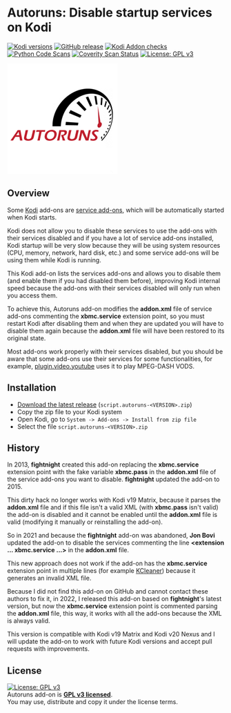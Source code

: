 # Autoruns: Disable startup services on Kodi
[![Kodi versions](https://img.shields.io/badge/kodi%20versions-19--20--21-blue)](https://kodi.tv/ "Kodi add-on for Kodi 19, 20 and 21")
[![GitHub release](https://img.shields.io/github/release/bittor7x0/kodi.script.autoruns.svg)](https://github.com/bittor7x0/kodi.script.autoruns/releases/latest "Download latest release")
[![Kodi Addon checks](https://img.shields.io/github/actions/workflow/status/bittor7x0/kodi.script.autoruns/addon-check.yml?branch=main&label=CI)](https://github.com/bittor7x0/kodi.script.autoruns/actions/workflows/addon-check.yml "Kodi Addon checks")
[![Python Code Scans](https://img.shields.io/github/actions/workflow/status/bittor7x0/kodi.script.autoruns/code-scan.yml?branch=main&label=code%20scan)](https://github.com/bittor7x0/kodi.script.autoruns/actions/workflows/code-scan.yml "Python Code Scans")
[![Coverity Scan Status](https://img.shields.io/coverity/scan/29705.svg)](https://scan.coverity.com/projects/bittor7x0-kodi-script-autoruns "View Coverity Scan Status")
[![License: GPL v3](https://img.shields.io/badge/License-GPLv3-blue.svg)](LICENSE.txt "Read License GPL v3")

![](https://github.com/bittor7x0/kodi.script.autoruns/blob/main/resources/icon.png)

## Overview
Some [Kodi](https://github.com/xbmc/xbmc) add-ons are [service add-ons](https://kodi.wiki/view/Service_add-ons), which will be automatically started when Kodi starts.

Kodi does not allow you to disable these services to use the add-ons with their services disabled and if you have a lot of service add-ons installed, Kodi startup will be very slow because they will be using system resources (CPU, memory, network, hard disk, etc.) and some service add-ons will be using them while Kodi is running.

This Kodi add-on lists the services add-ons and allows you to disable them (and enable them if you had disabled them before), improving Kodi internal speed because the add-ons with their services disabled will only run when you access them.

To achieve this, Autoruns add-on modifies the **addon.xml** file of service add-ons commenting the **xbmc.service** extension point, so you must restart Kodi after disabling them and when they are updated you will have to disable them again because the **addon.xml** file will have been restored to its original state.

Most add-ons work properly with their services disabled, but you should be aware that some add-ons use their services for some functionalities, for example, [plugin.video.youtube](https://github.com/anxdpanic/plugin.video.youtube) uses it to play MPEG-DASH VODS.

## Installation
* [Download the latest release](https://github.com/bittor7x0/kodi.script.autoruns/releases/latest) (`script.autoruns-<VERSION>.zip`)
* Copy the zip file to your Kodi system
* Open Kodi, go to `System -> Add-ons -> Install from zip file`
* Select the file `script.autoruns-<VERSION>.zip`

## History
In 2013, **fightnight** created this add-on replacing the **xbmc.service** extension point with the fake variable **xbmc.pass** in the **addon.xml** file of the service add-ons you want to disable. **fightnight** updated the add-on to 2015.

This dirty hack no longer works with Kodi v19 Matrix, because it parses the **addon.xml** file and if this file isn't a valid XML (with **xbmc.pass** isn't valid) the add-on is disabled and it cannot be enabled until the **addon.xml** file is valid (modifying it manually or reinstalling the add-on).

So in 2021 and because the **fightnight** add-on was abandoned, **Jon Bovi** updated the add-on to disable the services commenting the line **<extension ... xbmc.service ...>** in the **addon.xml** file.

This new approach does not work if the add-on has the **xbmc.service** extension point in multiple lines (for example [KCleaner](https://forum.kodi.tv/showthread.php?tid=307919)) because it generates an invalid XML file.

Because I did not find this add-on on GitHub and cannot contact these authors to fix it, in 2022, I released this add-on based on **fightnight**'s latest version, but now the **xbmc.service** extension point is commented parsing the **addon.xml** file, this way, it works with all the add-ons because the XML is always valid.

This version is compatible with Kodi v19 Matrix and Kodi v20 Nexus and I will update the add-on to work with future Kodi versions and accept pull requests with improvements.

## License
[![License: GPL v3](https://img.shields.io/badge/License-GPLv3-blue.svg)](LICENSE.txt "Read License GPL v3")\
Autoruns add-on is **[GPL v3 licensed](LICENSE.txt "Read License GPL v3")**.\
You may use, distribute and copy it under the license terms.
